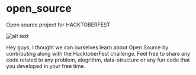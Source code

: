 # open_source
Open source project for HACKTOBERFEST

![alt text](https://images.unsplash.com/photo-1591522810783-a870802cbafe?ixlib=rb-1.2.1&ixid=eyJhcHBfaWQiOjEyMDd9&auto=format&fit=crop&w=1050&q=80)

Hey guys, I thought we can ourselves learn about Open Source by contributing along with the HacktoberFest challenge. Feel free to share any code related to any problem, alogrithm, data-structure or any fun code that you developed in your free time. 
